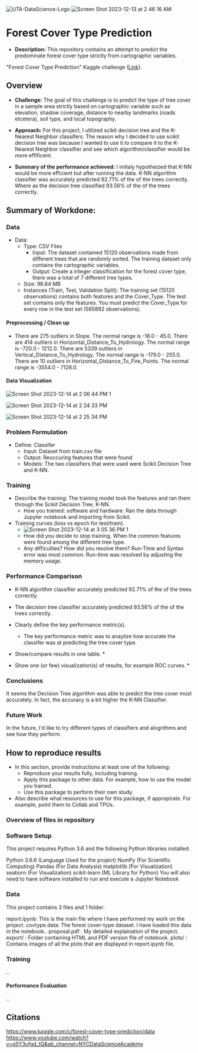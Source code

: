 
![UTA-DataScience-Logo](https://github.com/ahussein88/Forrest-Cover-Type-Classifcation/assets/123412804/589417cb-3255-4c97-bcb5-9a9b5ddd12fd)     ![Screen Shot 2023-12-13 at 2 46 16 AM](https://github.com/ahussein88/Forrest-Cover-Type-Classifcation/assets/123412804/5ec78b1a-a4ac-4814-ab2c-2178fa46529a)


# Forest Cover Type Prediction 

* **Description:** This repository contains an attempt to predict the predominate forest cover type strictly from cartographic variables.
  
"Forest Cover Type Prediction" Kaggle challenge ([Link](https://www.kaggle.com/competitions/forest-cover-type-prediction)). 

## Overview

  * **Challenge:**  The goal of this challenge is to predict the type of tree cover in a sample area strictly based on cartographic variable such as elevation, shadow coverage, distance to nearby landmarks (roads etcetera), soil type, and local topography.

  * **Approach:** For this project, I utilized scikit decision tree and the K-Nearest Neighbor classifers. The reason why I decided to use scikit decision tree was because I wanted to use it to compare it to the K-Nearest Neighbor classifier and see which algorithm/classifier would be more effificent.

  * **Summary of the performance achieved:** I iniitaly hypotheized that K-NN would be more efficient but after running the data. K-NN algorithm classifier was accurately predicted 92.71% of the of the trees correctly. Where as the decision tree classified 93.56% of the of the trees correctly.
    
## Summary of Workdone: 


### Data

* Data:
  * Type: CSV Files
    * Input: The dataset contained 15120 observations made from different trees that are randomly sorted. The training dataset only contains the cartographic variables.
    * Output: Create a integer classification for the forest cover type, there was a total of 7 different tree types.
  * Size: 96.64 MB
  * Instances (Train, Test, Validation Split): The training set (15120 observations) contains both features and the Cover_Type. The test set contains only the features. You must predict the Cover_Type for every row in the test set (565892 observations).

#### Preprocessing / Clean up

* There are 275 outliers in Slope. The normal range is -18.0 - 45.0. 
There are 414 outliers in Horizontal_Distance_To_Hydrology. The normal range is -720.0 - 1212.0. 
There are 5339 outliers in Vertical_Distance_To_Hydrology. The normal range is -179.0 - 255.0. 
There are 10 outliers in Horizontal_Distance_To_Fire_Points. The normal range is -3554.0 - 7128.0. 

#### Data Visualization

![Screen Shot 2023-12-14 at 2 06 44 PM 1](https://github.com/ahussein88/Forrest-Cover-Type-Classifcation/assets/123412804/d77d5dfc-34b8-44b7-bc1e-4941bcd1d5de)

![Screen Shot 2023-12-14 at 2 24 33 PM](https://github.com/ahussein88/Forrest-Cover-Type-Classifcation/assets/123412804/5800d9e3-3fbc-4084-922a-796568545fb1)

![Screen Shot 2023-12-14 at 2 25 34 PM](https://github.com/ahussein88/Forrest-Cover-Type-Classifcation/assets/123412804/a4e38d38-f309-40f7-9918-ae3c8064dc27)




### Problem Formulation

* Define: Classifer
  * Input: Dataset from train.csv file
  * Output: Reoccuring features that were found
  * Models: The two classifiers that were used were Scikit Decision Tree and K-NN.

### Training

* Describe the training: The training model took the features and ran them through the Scikit Decision Tree, K-NN. 
  * How you trained: software and hardware. Ran the data through Jupyter notebook and importing from Scikit.
* Training curves (loss vs epoch for test/train).
  *   ![Screen Shot 2023-12-14 at 3 05 36 PM 1](https://github.com/ahussein88/Forrest-Cover-Type-Classifcation/assets/123412804/e92d9320-0786-4ca3-8f1f-f7cb255607a9)
  * How did you decide to stop training. When the common features were found among the different tree type.
  * Any difficulties? How did you resolve them? Run-Time and Syntax error was most common. Run-time was resolved by adjusting the memory usage.

### Performance Comparison

* K-NN algorithm classifier accurately predicted 92.71% of the of the trees correctly.
* The decision tree classifier accurately predicted 93.56% of the of the trees correctly.
 
* Clearly define the key performance metric(s).
  * The key performance metric was to anaylize how accurate the classifer was at predicting the tree cover type.
* Show/compare results in one table.
  * 
* Show one (or few) visualization(s) of results, for example ROC curves.
  *   

  

### Conclusions

It seems the Decision Tree algorithm was able to predict the tree cover most accurately. In fact, the accuracy is a bit higher the K-NN Classifier. 

### Future Work

In the future, I'd like to try different types of classifiers and alogrithms and see how they perform. 


## How to reproduce results

* In this section, provide instructions at least one of the following:
   * Reproduce your results fully, including training.
   * Apply this package to other data. For example, how to use the model you trained.
   * Use this package to perform their own study.
* Also describe what resources to use for this package, if appropirate. For example, point them to Collab and TPUs.

### Overview of files in repository



### Software Setup

This project requires Python 3.6 and the following Python libraries installed:

Python 3.6.6 (Language Used for the project)
NumPy (For Scientific Computing)
Pandas (For Data Analysis)
matplotlib (For Visualization)
seaborn (For Visualization)
scikit-learn (ML Library for Python)
You will also need to have software installed to run and execute a Jupyter Notebook


### Data

This project contains 3 files and 1 folder:

report.ipynb: This is the main file where I have performed my work on the project.
covtype.data: The forest cover-type dataset. I have loaded this data in the notebook..
proposal.pdf : My detailed explaination of the project.
export/ : Folder containing HTML and PDF version file of notebook.
plots/ : Contains images of all the plots that are displayed in report.ipynb file.


### Training

..

#### Performance Evaluation

..

## Citations

https://www.kaggle.com/c/forest-cover-type-prediction/data
https://www.youtube.com/watch?v=q5Y3ufgd_tQ&ab_channel=NYCDataScienceAcademy






